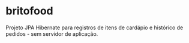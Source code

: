# britofood
Projeto JPA Hibernate para registros de itens de cardápio e histórico de pedidos - sem servidor de aplicação.
